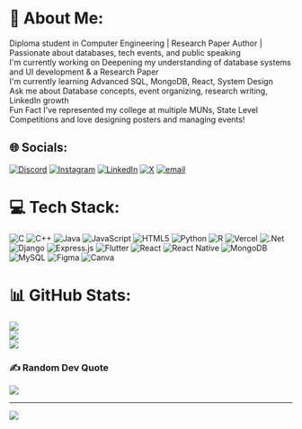 # 💫 About Me:
Diploma student in Computer Engineering | Research Paper Author | Passionate about databases, tech events, and public speaking<br>I'm currently working on Deepening my understanding of database systems and UI development & a Research Paper<br>I'm currently learning Advanced SQL, MongoDB, React, System Design <br>Ask me about Database concepts, event organizing, research writing, LinkedIn growth<br>Fun Fact I’ve represented my college at multiple MUNs, State Level Competitions and love designing posters and managing events!<br>


## 🌐 Socials:
[![Discord](https://img.shields.io/badge/Discord-%237289DA.svg?logo=discord&logoColor=white)](https://discord.gg/https://discord.gg/rNyZzsy5) [![Instagram](https://img.shields.io/badge/Instagram-%23E4405F.svg?logo=Instagram&logoColor=white)](https://instagram.com/shourya.31_) [![LinkedIn](https://img.shields.io/badge/LinkedIn-%230077B5.svg?logo=linkedin&logoColor=white)](https://linkedin.com/in/shourya-g) [![X](https://img.shields.io/badge/X-black.svg?logo=X&logoColor=white)](https://x.com/Shourya31Gupta) [![email](https://img.shields.io/badge/Email-D14836?logo=gmail&logoColor=white)](mailto:shourya31gupta@gmail.com) 

# 💻 Tech Stack:
![C](https://img.shields.io/badge/c-%2300599C.svg?style=flat&logo=c&logoColor=white) ![C++](https://img.shields.io/badge/c++-%2300599C.svg?style=flat&logo=c%2B%2B&logoColor=white) ![Java](https://img.shields.io/badge/java-%23ED8B00.svg?style=flat&logo=openjdk&logoColor=white) ![JavaScript](https://img.shields.io/badge/javascript-%23323330.svg?style=flat&logo=javascript&logoColor=%23F7DF1E) ![HTML5](https://img.shields.io/badge/html5-%23E34F26.svg?style=flat&logo=html5&logoColor=white) ![Python](https://img.shields.io/badge/python-3670A0?style=flat&logo=python&logoColor=ffdd54) ![R](https://img.shields.io/badge/r-%23276DC3.svg?style=flat&logo=r&logoColor=white) ![Vercel](https://img.shields.io/badge/vercel-%23000000.svg?style=flat&logo=vercel&logoColor=white) ![.Net](https://img.shields.io/badge/.NET-5C2D91?style=flat&logo=.net&logoColor=white) ![Django](https://img.shields.io/badge/django-%23092E20.svg?style=flat&logo=django&logoColor=white) ![Express.js](https://img.shields.io/badge/express.js-%23404d59.svg?style=flat&logo=express&logoColor=%2361DAFB) ![Flutter](https://img.shields.io/badge/Flutter-%2302569B.svg?style=flat&logo=Flutter&logoColor=white) ![React](https://img.shields.io/badge/react-%2320232a.svg?style=flat&logo=react&logoColor=%2361DAFB) ![React Native](https://img.shields.io/badge/react_native-%2320232a.svg?style=flat&logo=react&logoColor=%2361DAFB) ![MongoDB](https://img.shields.io/badge/MongoDB-%234ea94b.svg?style=flat&logo=mongodb&logoColor=white) ![MySQL](https://img.shields.io/badge/mysql-4479A1.svg?style=flat&logo=mysql&logoColor=white) ![Figma](https://img.shields.io/badge/figma-%23F24E1E.svg?style=flat&logo=figma&logoColor=white) ![Canva](https://img.shields.io/badge/Canva-%2300C4CC.svg?style=flat&logo=Canva&logoColor=white)
# 📊 GitHub Stats:
![](https://github-readme-stats.vercel.app/api?username=Shourya31Gupta&theme=tokyonight&hide_border=false&include_all_commits=true&count_private=true)<br/>
![](https://nirzak-streak-stats.vercel.app/?user=Shourya31Gupta&theme=tokyonight&hide_border=false)<br/>
![](https://github-readme-stats.vercel.app/api/top-langs/?username=Shourya31Gupta&theme=tokyonight&hide_border=false&include_all_commits=true&count_private=true&layout=compact)

### ✍️ Random Dev Quote
![](https://quotes-github-readme.vercel.app/api?type=horizontal&theme=radical)

---
[![](https://visitcount.itsvg.in/api?id=Shourya31Gupta&icon=0&color=0)](https://visitcount.itsvg.in)

<!-- Proudly created with GPRM ( https://gprm.itsvg.in ) -->
